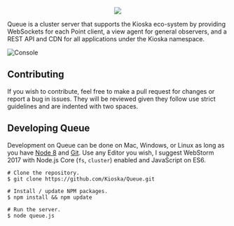 <div style="text-align:center">
  <img src="https://i.imgur.com/i6Lkzyw.png" />
</div>

Queue is a cluster server that supports the Kioska eco-system by providing WebSockets for each Point client, a view agent for general observers, and a REST API and CDN for all applications under the Kioska namespace.

![Console](https://i.imgur.com/W9btgwv.png)

## Contributing
If you wish to contribute, feel free to make a pull request for changes or report a bug in issues. They will be reviewed given they follow use strict guidelines and are indented with two spaces.



## Developing Queue
Development on Queue can be done on Mac, Windows, or Linux as long as you have [Node 8](https://nodejs.org/en/) and [Git](https://git-scm.com/). Use any Editor you wish, I suggest WebStorm 2017 with Node.js Core (`fs`, `cluster`) enabled and JavaScript on ES6.

    # Clone the repository.
    $ git clone https://github.com/Kioska/Queue.git

    # Install / update NPM packages.
    $ npm install && npm update

    # Run the server.
    $ node queue.js
